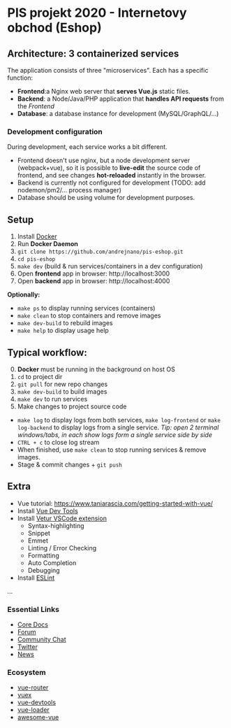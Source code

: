 # PIS projekt 2020 - Internetovy obchod (Eshop)

## Architecture: 3 containerized services

The application consists of three "microservices".
Each has a specific function:

- **Frontend**:a Nginx web server that **serves Vue.js** static files.
- **Backend**: a Node/Java/PHP application that **handles API requests** from the *Frontend*
- **Database**: a database instance for development (MySQL/GraphQL/...)

### Development configuration

During development, each service works a bit different.

- Frontend doesn't use nginx, but a node development server (webpack+vue), so it is possible to **live-edit** the source code of frontend, and see changes **hot-reloaded** instantly in the browser.
- Backend is currently not configured for development (TODO: add nodemon/pm2/... process manager)
- Database should be using volume for development purposes.

## Setup

1. Install [Docker](https://docs.docker.com/install/)
2. Run **Docker Daemon**
3. `git clone https://github.com/andrejnano/pis-eshop.git`
4. `cd pis-eshop`
5. `make dev` (build & run services/containers in a dev configuration)
6. Open **frontend** app in browser: http://localhost:3000
7. Open **backend** app in browser: http://localhost:4000

**Optionally:**
- `make ps` to display running services (containers)
- `make clean` to stop containers and remove images
- `make dev-build` to rebuild images
- `make help` to display usage help

## Typical workflow:

0. **Docker** must be running in the background on host OS
1. `cd` to project dir
2. `git pull` for new repo changes
3. `make dev-build` to build images
4. `make dev` to run services
5. Make changes to project source code

- `make log` to display logs from both services, `make log-frontend` or `make log-backend` to display logs from a single service. *Tip: open 2 terminal windows/tabs, in each show logs form a single service side by side*
- `CTRL + c` to close log stream
- When finished, use `make clean` to stop running services & remove images.
- Stage & commit changes + `git push`

## Extra

- Vue tutorial: https://www.taniarascia.com/getting-started-with-vue/
- Install [Vue Dev Tools](https://github.com/vuejs/vue-devtools#vue-devtools)
- Install [Vetur VSCode extension](https://marketplace.visualstudio.com/items?itemName=octref.vetur)
  - Syntax-highlighting
  - Snippet
  - Emmet
  - Linting / Error Checking
  - Formatting
  - Auto Completion
  - Debugging
- Install [ESLint](https://marketplace.visualstudio.com/items?itemName=dbaeumer.vscode-eslint)


...


<h3>Essential Links</h3>
<ul>
    <li><a href="https://vuejs.org" target="_blank" rel="noopener">Core Docs</a></li>
    <li><a href="https://forum.vuejs.org" target="_blank" rel="noopener">Forum</a></li>
    <li><a href="https://chat.vuejs.org" target="_blank" rel="noopener">Community Chat</a></li>
    <li><a href="https://twitter.com/vuejs" target="_blank" rel="noopener">Twitter</a></li>
    <li><a href="https://news.vuejs.org" target="_blank" rel="noopener">News</a></li>
</ul>
<h3>Ecosystem</h3>
<ul>
    <li><a href="https://router.vuejs.org" target="_blank" rel="noopener">vue-router</a></li>
    <li><a href="https://vuex.vuejs.org" target="_blank" rel="noopener">vuex</a></li>
    <li><a href="https://github.com/vuejs/vue-devtools#vue-devtools" target="_blank" rel="noopener">vue-devtools</a></li>
    <li><a href="https://vue-loader.vuejs.org" target="_blank" rel="noopener">vue-loader</a></li>
    <li><a href="https://github.com/vuejs/awesome-vue" target="_blank" rel="noopener">awesome-vue</a></li>
</ul>